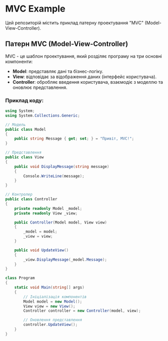 # MVC Example

Цей репозиторій містить приклад патерну проектування "MVC" (Model-View-Controller).

## Патерн MVC (Model-View-Controller)

MVC - це шаблон проектування, який розділяє програму на три основні компоненти: 

- **Model**: представляє дані та бізнес-логіку.
- **View**: відповідає за відображення даних (інтерфейс користувача).
- **Controller**: обробляє введення користувача, взаємодіє з моделлю та оновлює представлення.

### Приклад коду:

```csharp
using System;
using System.Collections.Generic;

// Модель
public class Model
{
    public string Message { get; set; } = "Привіт, MVC!";
}

// Представлення
public class View
{
    public void DisplayMessage(string message)
    {
        Console.WriteLine(message);
    }
}

// Контролер
public class Controller
{
    private readonly Model _model;
    private readonly View _view;

    public Controller(Model model, View view)
    {
        _model = model;
        _view = view;
    }

    public void UpdateView()
    {
        _view.DisplayMessage(_model.Message);
    }
}

class Program
{
    static void Main(string[] args)
    {
        // Ініціалізація компонентів
        Model model = new Model();
        View view = new View();
        Controller controller = new Controller(model, view);

        // Оновлення представлення
        controller.UpdateView();
    }
}
